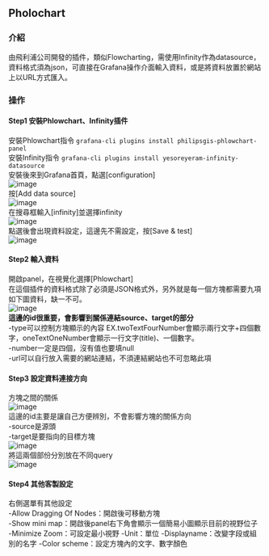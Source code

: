 ## Pholochart
### 介紹
由飛利浦公司開發的插件，類似Flowcharting，需使用Infinity作為datasource，資料格式須為json，可直接在Grafana操作介面輸入資料，或是將資料放置於網站上以URL方式匯入。
<br>
### 操作
#### Step1 安裝Phlowchart、Infinity插件
安裝Phlowchart指令
```grafana-cli plugins install philipsgis-phlowchart-panel```<br>
安裝Infinity指令
```grafana-cli plugins install yesoreyeram-infinity-datasource```<br>
安裝後來到Grafana首頁，點選[configuration]<br>
![image](https://github.com/hsiaotingg/ELKG/blob/Grafana-plugins/Phlowchart/pics/configuration.png)<br>
按[Add data source]<br>
![image](https://github.com/hsiaotingg/ELKG/blob/Grafana-plugins/Phlowchart/pics/add%20data%20source.png)<br>
在搜尋框輸入[infinity]並選擇infinity<br>
![image](https://github.com/hsiaotingg/ELKG/blob/Grafana-plugins/Phlowchart/pics/enter.png)<br>
點選後會出現資料設定，這邊先不需設定，按[Save & test]<br>
![image](https://github.com/hsiaotingg/ELKG/blob/Grafana-plugins/Phlowchart/pics/set.png)<br>
#### Step2 輸入資料
開啟panel，在視覺化選擇[Phlowchart]<br>
在這個插件的資料格式除了必須是JSON格式外，另外就是每一個方塊都需要九項如下圖資料，缺一不可。<br>
![image](https://github.com/hsiaotingg/ELKG/blob/Grafana-plugins/Phlowchart/pics/9.png)<br>
**這邊的id很重要，會影響到關係連結source、target的部分**<br>
-type可以控制方塊顯示的內容 EX.twoTextFourNumber會顯示兩行文字+四個數字，oneTextOneNumber會顯示一行文字(title)、一個數字。<br>
-number一定是四個，沒有值也要填null<br>
-url可以自行放入需要的網站連結，不須連結網站也不可忽略此項<br>
#### Step3 設定資料連接方向
方塊之間的關係<br>
![image](https://github.com/hsiaotingg/ELKG/blob/Grafana-plugins/Phlowchart/pics/relationship.png)<br>
這邊的id主要是讓自己方便辨別，不會影響方塊的關係方向<br>
-source是源頭<br>
-target是要指向的目標方塊<br>
![image](https://github.com/hsiaotingg/ELKG/blob/Grafana-plugins/Phlowchart/pics/show%20relationship.png)<br>
將這兩個部份分別放在不同query<br>
![image](https://github.com/hsiaotingg/ELKG/blob/Grafana-plugins/Phlowchart/pics/query.png)<br>
#### Step4 其他客製設定
右側選單有其他設定<br>
-Allow Dragging Of Nodes：開啟後可移動方塊<br>
-Show mini map：開啟後panel右下角會顯示一個簡易小圖顯示目前的視野位子<br>
-Minimize Zoom：可設定最小視野
-Unit：單位
-Displayname：改變字段或組別的名字
-Color scheme：設定方塊內的文字、數字顏色
